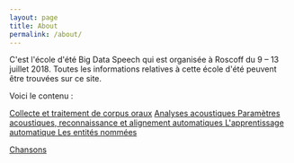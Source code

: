 ```yaml
---
layout: page
title: About
permalink: /about/
---
```


C'est l'école d'été Big Data Speech qui est organisée à Roscoff du 9 – 13 juillet 2018. 
Toutes les informations relatives à cette école d'été peuvent être trouvées sur ce site. 

Voici le contenu :

[Collecte et traitement de corpus oraux](https://bigdataspeech.github.io/Corpus/)
[Analyses acoustiques ](https://bigdataspeech.github.io/Praat/)
[Paramètres acoustiques, reconnaissance et alignement automatiques ](https://bigdataspeech.github.io/Align/)
[L'apprentissage automatique ](https://bigdataspeech.github.io/Learn/)
[Les entités nommées](https://bigdataspeech.github.io/EN/)


[Chansons](https://bigdataspeech.github.io/Sing/)
